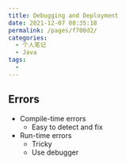 ```yaml
---
title: Debugging and Deployment
date: 2021-12-07 08:35:18
permalink: /pages/f700d2/
categories:
  - 个人笔记
  - Java
tags:
  - 
---
```




## Errors

-   Compile-time errors
    -   Easy to detect and fix
-   Run-time errors 
    -   Tricky 
    -   Use debugger 



